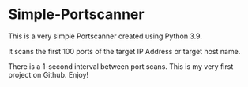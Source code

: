 # Simple-Portscanner
This is a very simple Portscanner created using Python 3.9. 

It scans the first 100 ports of the target IP Address or target host name. 

There is a 1-second interval between port scans. This is my very first project on Github. Enjoy!
